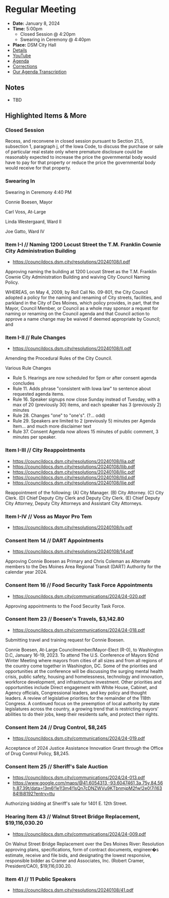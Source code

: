 # Regular Meeting

- **Date:** January 8, 2024
- **Time:** 5:00pm
    - Closed Session @ 4:20pm
    - Swearing in Ceremony @ 4:40pm
- **Place:** DSM City Hall
- [Details](https://www.dsm.city/citycouncil_detail_T60_R2696.php)
- [YouTube](https://youtube.com/live/1WuYG3qYyHI?feature=share)
- [Agenda](https://councildocs.dsm.city/agendas/ag20240108.pdf)
- [Corrections](https://councildocs.dsm.city/corrections/20240108%20cap.pdf)
- [Our Agenda Transcription](#/view/agenda~2024~transcription~01-08_RM)

## Notes

- TBD

## Highlighted Items & More

### Closed Session

Recess, and reconvene in closed session pursuant to Section 21.5, subsection 1, paragraph
j, of the Iowa Code, to discuss the purchase or sale of particular real estate only where
premature disclosure could be reasonably expected to increase the price the governmental
body would have to pay for that property or reduce the price the governmental body would
receive for that property.

### Swearing In

Swearing in Ceremony 4:40 PM

Connie Boesen, Mayor

Carl Voss, At-Large

Linda Westergaard, Ward II

Joe Gatto, Ward IV

### Item I-I // Naming 1200 Locust Street the T.M. Franklin Cownie City Administration Building

- https://councildocs.dsm.city/resolutions/20240108/I.pdf

Approving naming the building at 1200 Locust Street as the T.M. Franklin Cownie City Administration Building and waiving City Council Naming Policy. 

WHEREAS, on May 4, 2009, by Roll Call No. 09-801, the City Council adopted a policy for the naming and
renaming of City streets, facilities, and parkland in the City of Des Moines, which policy provides, in part, that
the Mayor, Council Member, or Council as a whole may sponsor a request for naming or renaming on the
Council agenda and that Council action to approve a name change may be waived if deemed appropriate by
Council; and

### Item I-II // Rule Changes

- https://councildocs.dsm.city/resolutions/20240108/II.pdf

Amending the Procedural Rules of the City Council. 

Various Rule Changes

- Rule 5. Hearings are now scheduled for 5pm or after consent agenda concludes
- Rule 11. Adds phrase "consistent with Iowa law" to sentence about requested agenda items.
- Rule 16. Speaker signups now close Sunday instead of Tuesday, with a max of 20 (previously 30) items, and each speaker has 3 (previously 2) minutes
- Rule 28. Changes "one" to "one's". (?... odd)
- Rule 29. Speakers are limited to 2 (previously 5) minutes per Agenda Item... and much more disclaimer text
- Rule 37. Consent Agenda now allows 15 minutes of public comment, 3 minutes per speaker.

### Item I-III // City Reappointments

- https://councildocs.dsm.city/resolutions/20240108/IIia.pdf
- https://councildocs.dsm.city/resolutions/20240108/IIib.pdf
- https://councildocs.dsm.city/resolutions/20240108/IIic.pdf
- https://councildocs.dsm.city/resolutions/20240108/IIid.pdf
- https://councildocs.dsm.city/resolutions/20240108/IIie.pdf

Reappointment of the following: (A) City Manager. (B) City Attorney. (C) City Clerk. (D) Chief Deputy City Clerk and Deputy City Clerk. (E) Chief Deputy City Attorney, Deputy City Attorneys and Assistant City Attorneys. 

### Item I-IV // Voss as Mayor Pro Tem

- https://councildocs.dsm.city/resolutions/20240108/Iv.pdf

### Consent Item 14 // DART Appointments

- https://councildocs.dsm.city/resolutions/20240108/14.pdf

Approving Connie Boesen as Primary and Chris Coleman as Alternate members to the Des Moines Area Regional Transit (DART) Authority for the calendar year 2024. 

### Consent Item 16 // Food Security Task Force Appointments

- https://councildocs.dsm.city/communications/2024/24-020.pdf

Approving appointments to the Food Security Task Force.

### Consent Item 23 // Boesen's Travels, $3,142.80

- https://councildocs.dsm.city/communications/2024/24-018.pdf

Submitting travel and training request for Connie Boesen.

Connie Boesen, At-Large Councilmember/Mayor-Elect (R-0), to Washington D.C, January 16-19,
2023. To attend The U.S. Conference of Mayors 92nd Winter Meeting where mayors from cities of all
sizes and from all regions of the country come together in Washington, DC. Some of the priorities and
opportunities at the conference will be discussing the surging mental health crisis, public safety,
housing and homelessness, technology and innovation, workforce development, and infrastructure
investment. Other priorities and opportunities include Direct engagement with White House, Cabinet,
and Agency officials, Congressional leaders, and key policy and thought leaders. A review of
legislative priorities for the remainder of the 118th Congress. A continued focus on the preemption of
local authority by state legislatures across the country, a growing trend that is restricting mayors’
abilities to do their jobs, keep their residents safe, and protect their rights.

### Consent Item 24 // Drug Control, $8,245

- https://councildocs.dsm.city/communications/2024/24-019.pdf

Acceptance of 2024 Justice Assistance Innovation Grant through the Office of Drug Control Policy, $8,245. 

### Consent Item 25 // Sheriff's Sale Auction

- https://councildocs.dsm.city/communications/2024/24-013.pdf
- https://www.google.com/maps/@41.6054313,-93.6047461,3a,75y,84.56h,87.39t/data=!3m6!1e1!3m4!1sQn7cDNZWVu9KTbnmjpM2fw!2e0!7i16384!8i8192?entry=ttu

Authorizing bidding at Sheriff's sale for 1401 E. 12th Street.

### Hearing Item 43 // Walnut Street Bridge Replacement, $19,116,030.20

- https://councildocs.dsm.city/communications/2024/24-009.pdf

On Walnut Street Bridge Replacement over the Des Moines River: Resolution approving plans, specifications, form of contract documents, engineer�s estimate, receive and file bids, and designating the lowest responsive, responsible bidder as Cramer and Associates, Inc. (Robert Cramer, President/CAO), $19,116,030.20. 

### Item 41 // 11 Public Speakers

- https://councildocs.dsm.city/resolutions/20240108/41.pdf
